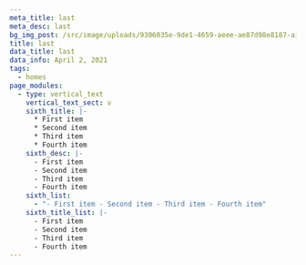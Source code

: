 ```yaml
---
meta_title: last
meta_desc: last
bg_img_post: /src/image/uploads/9306035e-9de1-4659-aeee-ae87d98e8187-airpod_pros.jpg
title: last
data_title: last
data_info: April 2, 2021
tags:
  - homes
page_modules:
  - type: vertical_text
    vertical_text_sect: v
    sixth_title: |-
      * First item
      * Second item
      * Third item
      * Fourth item
    sixth_desc: |-
      - First item
      - Second item
      - Third item
      - Fourth item
    sixth_list:
      - "- First item - Second item - Third item - Fourth item"
    sixth_title_list: |-
      - First item
      - Second item
      - Third item
      - Fourth item
---
```

